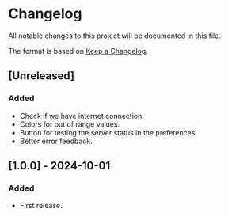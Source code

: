 # Changelog

All notable changes to this project will be documented in this file.

The format is based on [Keep a Changelog](https://keepachangelog.com/en/1.0.0/).

## [Unreleased]
### Added
- Check if we have internet connection.
- Colors for out of range values.
- Button for testing the server status in the preferences.
- Better error feedback.

## [1.0.0] - 2024-10-01
### Added
- First release.
